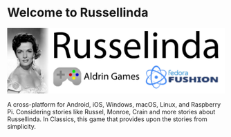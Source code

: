 # Welcome to Russellinda

![Russelinda Banner](banner.jpg)

A cross-platform for Android, iOS, Windows, macOS, Linux, and Raspberry Pi. Considering stories like Russel, Monroe, Crain and more stories about Russellinda. In Classics, this game that provides upon the stories from simplicity.
